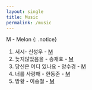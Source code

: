 ```yaml
---
layout: single
title: Music
permalink: /music
---
```


M - Melon
{: .notice}

<ol>
<li>
	서시- 신성우
	- <a href="https://kko.to/XBJoRc4S3i">M</a>
</li>
<li>
	늦지않았음을 - 송재호
	- <a href="https://kko.to/YXN3ecddlt">M</a>
</li>
<li>
	당신은 어디 있나요 - 양수경
	- <a href="https://kko.to/D_LlWfqaVc">M</a>
</li>
<li>
	너를 사랑해 - 한동준
	- <a href="https://kko.to/bsc2T6mqWf">M</a>
</li>
<li>
	방황 - 이승철
	- <a href="https://kko.to/1DaO735W3B">M</a>
</li>
</ol>
